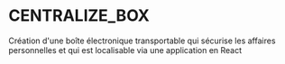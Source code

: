 # CENTRALIZE_BOX
Création d'une boîte électronique transportable qui sécurise les affaires personnelles et qui est localisable via une application en React
